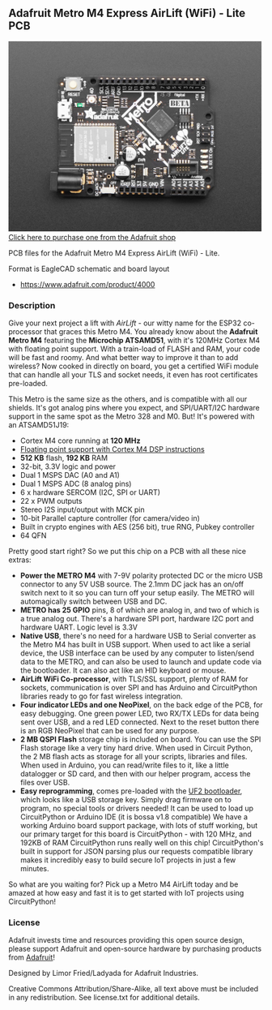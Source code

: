 ## Adafruit Metro M4 Express AirLift (WiFi) - Lite PCB

<a href="http://www.adafruit.com/products/4000"><img src="assets/4000.jpg?raw=true" width="500px"><br/>
Click here to purchase one from the Adafruit shop</a>

PCB files for the Adafruit Metro M4 Express AirLift (WiFi) - Lite. 

Format is EagleCAD schematic and board layout
* https://www.adafruit.com/product/4000

### Description

Give your next project a lift with _AirLift_ - our witty name for the ESP32 co-processor that graces this Metro M4. You already know about the **Adafruit Metro M4** featuring the **Microchip ATSAMD51**, with it's 120MHz Cortex M4 with floating point support. With a train-load of FLASH and RAM, your code will be fast and roomy. And what better way to improve it than to add wireless? Now cooked in directly on board, you get a certified WiFi module that can handle all your TLS and socket needs, it even has root certificates pre-loaded.

This Metro is the same size as the others, and is compatible with all our shields. It's got analog pins where you expect, and SPI/UART/I2C hardware support in the same spot as the Metro 328 and M0. But! It's powered with an ATSAMD51J19:
 * Cortex M4 core running at **120 MHz**
 * [Floating point support with Cortex M4 DSP instructions](https://developer.arm.com/technologies/dsp/dsp-for-cortex-m)
 * **512 KB** flash, **192 KB** RAM
 * 32-bit, 3.3V logic and power
 * Dual 1 MSPS DAC (A0 and A1)
 * Dual 1 MSPS ADC (8 analog pins)
 * 6 x hardware SERCOM (I2C, SPI or UART)
 * 22 x PWM outputs
 * Stereo I2S input/output with MCK pin
 * 10-bit Parallel capture controller (for camera/video in)
 * Built in crypto engines with AES (256 bit), true RNG, Pubkey controller
 * 64 QFN

Pretty good start right? So we put this chip on a PCB with all these nice extras:
 * **Power the METRO M4** with 7-9V polarity protected DC or the micro USB connector to any 5V USB source. The 2.1mm DC jack has an on/off switch next to it so you can turn off your setup easily. The METRO will automagically switch between USB and DC.
 * **METRO has 25 GPIO** pins, 8 of which are analog in, and two of which is a true analog out. There's a hardware SPI port, hardware I2C port and hardware UART. Logic level is 3.3V
 * **Native USB**, there's no need for a hardware USB to Serial converter as the Metro M4 has built in USB support. When used to act like a serial device, the USB interface can be used by any computer to listen/send data to the METRO, and can also be used to launch and update code via the bootloader. It can also act like an HID keyboard or mouse.
 * **AirLift WiFi Co-processor**, with TLS/SSL support, plenty of RAM for sockets, communication is over SPI and has Arduino and CircuitPython libraries ready to go for fast wireless integration.
 * **Four indicator LEDs and one NeoPixel**, on the back edge of the PCB, for easy debugging. One green power LED, two RX/TX LEDs for data being sent over USB, and a red LED connected. Next to the reset button there is an RGB NeoPixel that can be used for any purpose.
 * **2 MB QSPI Flash** storage chip is included on board. You can use the SPI Flash storage like a very tiny hard drive. When used in Circuit Python, the 2 MB flash acts as storage for all your scripts, libraries and files. When used in Arduino, you can read/write files to it, like a little datalogger or SD card, and then with our helper program, access the files over USB.
 * **Easy reprogramming**, comes pre-loaded with the [UF2 bootloader](https://learn.adafruit.com/adafruit-metro-m0-express-designed-for-circuitpython/uf2-bootloader), which looks like a USB storage key. Simply drag firmware on to program, no special tools or drivers needed! It can be used to load up CircuitPython or Arduino IDE (it is bossa v1.8 compatible)
We have a working Arduino board support package, with lots of stuff working, but our primary target for this board is CircuitPython - with 120 MHz, and 192KB of RAM CircuitPython runs really well on this chip! CircuitPython's built in support for JSON parsing plus our requests compatible library makes it incredibly easy to build secure IoT projects in just a few minutes.

So what are you waiting for? Pick up a Metro M4 AirLift today and be amazed at how easy and fast it is to get started with IoT projects using CircuitPython!

### License

Adafruit invests time and resources providing this open source design, please support Adafruit and open-source hardware by purchasing products from [Adafruit](https://www.adafruit.com)!

Designed by Limor Fried/Ladyada for Adafruit Industries.

Creative Commons Attribution/Share-Alike, all text above must be included in any redistribution. 
See license.txt for additional details.
